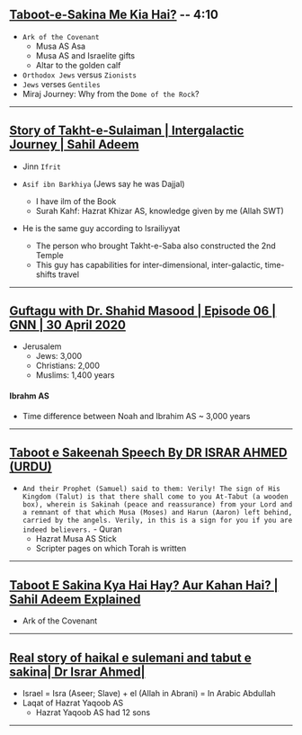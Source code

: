 ## [Taboot-e-Sakina Me Kia Hai?](https://www.youtube.com/watch?v=q6j5qpaZOnA) -- 4:10 
* `Ark of the Covenant`
   * Musa AS Asa
   * Musa AS and Israelite gifts
   * Altar to the golden calf
* `Orthodox Jews` versus `Zionists`
* `Jews` verses `Gentiles`
* Miraj Journey: Why from the `Dome of the Rock`?
  
***
## [Story of Takht-e-Sulaiman | Intergalactic Journey | Sahil Adeem](https://www.youtube.com/watch?v=TsTrZXrJVi8)

* Jinn `Ifrit`
* `Asif ibn Barkhiya` (Jews say he was Dajjal)
   * I have ilm of the Book
   * Surah Kahf: Hazrat Khizar AS, knowledge given by me (Allah SWT)

* He is the same guy according to Israiliyyat
  * The person who brought Takht-e-Saba also constructed the 2nd Temple
  * This guy has capabilities for inter-dimensional, inter-galactic, time-shifts travel

***

## [Guftagu with Dr. Shahid Masood | Episode 06 | GNN | 30 April 2020](https://www.youtube.com/watch?v=GR6RI_k0OX8)
* Jerusalem
  * Jews: 3,000
  * Christians: 2,000
  * Muslims: 1,400 years

#### Ibrahm AS
* Time difference between Noah and Ibrahim AS ~ 3,000 years
  
***

## [Taboot e Sakeenah Speech By DR ISRAR AHMED (URDU)](https://www.youtube.com/watch?v=i9I2B6rBx1c)
* `And their Prophet (Samuel) said to them: Verily! The sign of His Kingdom (Talut) is that there shall come to you At-Tabut (a wooden box), wherein is Sakinah (peace and reassurance) from your Lord and a remnant of that which Musa (Moses) and Harun (Aaron) left behind, carried by the angels. Verily, in this is a sign for you if you are indeed believers.` - Quran
   * Hazrat Musa AS Stick
   * Scripter pages on which Torah is written
***

## [Taboot E Sakina Kya Hai Hay? Aur Kahan Hai? | Sahil Adeem Explained](https://www.youtube.com/watch?v=GG8kOERsekI)
* Ark of the Covenant

***

## [Real story of haikal e sulemani and tabut e sakina| Dr Israr Ahmed|](https://www.youtube.com/watch?v=ufXoVcIq6Bs)
* Israel = Isra (Aseer; Slave) + el (Allah in Abrani) = In Arabic Abdullah
* Laqat of Hazrat Yaqoob AS
  * Hazrat Yaqoob AS had 12 sons

***
